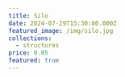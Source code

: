```yaml
---
title: Silo
date: 2024-07-29T15:30:00.000Z
featured_image: /img/silo.jpg
collections:
  - structures
price: 0.05
featured: true
---
```

